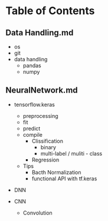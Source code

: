 # Table of Contents
  ## Data Handling.md
  - os
  - git
  - data handling
    - pandas
    - numpy
  ## NeuralNetwork.md
  - tensorflow.keras
    - preprocessing
    - fit
    - predict
    - compile
      - Clissification
        - binary
        - multi-label / muliti - class
      - Regression
    - Tips
      - Bacth Normalization
      - functional API with tf.keras
  
  - DNN
  - CNN
    - Convolution
  